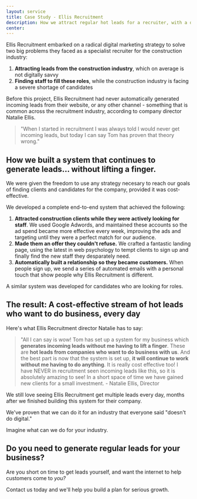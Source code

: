 ```yaml
---
layout: service
title: Case Study - Ellis Recruitment
description: How we attract regular hot leads for a recruiter, with a digital markering system that is cost-effective and completely hands-free.
center:
---
```


Ellis Recruitment embarked on a radical digital marketing strategy to solve two big problems they faced as a specialist recruiter for the construction industry:

1. **Attracting leads from the construction industry**, which on average is not digitally savvy
2. **Finding staff to fill these roles**, while the construction industry is facing a severe shortage of candidates

Before this project, Ellis Recruitment had never automatically generated incoming leads from their website, or any other channel - something that is common across the recruitment industry, according to company director Natalie Ellis.

> "When I started in recruitment I was always told I would never get incoming leads, but today I can say Tom has proven that theory wrong."

## How we built a system that continues to generate leads... without lifting a finger.

We were given the freedom to use any strategy necesary to reach our goals of finding clients and candidates for the company, provided it was cost-effective.

We developed a complete end-to-end system that achieved the following:

1. **Attracted construction clients while they were actively looking for staff**. We used Google Adwords, and maintained these accounts so the ad spend became more effective every week, improving the ads and targeting until they were a perfect match for our audience.
2. **Made them an offer they couldn't refuse.** We crafted a fantastic landing page, using the latest in web psychology to tempt clients to sign up and finally find the new staff they desparately need.
3. **Automatically built a relationship so they became customers.** When people sign up, we send a series of automated emails with a personal touch that show people why Ellis Recruitment is different.

A similar system was developed for candidates who are looking for roles.

## The result: A cost-effective stream of hot leads who want to do business, every day

Here's what Ellis Recruitment director Natalie has to say:

>"All I can say is wow! Tom has set up a system for my business which **generates incoming leads without me having to lift a finger**. These are **hot leads from companies who want to do business with us**. And the best part is now that the system is set up, **it will continue to work without me having to do anything**. It is really cost effective too! I have NEVER in recruitment seen incoming leads like this, so it is absolutely amazing to see! In a short space of time we have gained new clients for a small investment. - Natalie Ellis, Director

We still love seeing Ellis Recruitment get multiple leads every day, months after we finished building this system for their company.

We've proven that we can do it for an industry that everyone said "doesn't do digital."

Imagine what can we do for your industry.

## Do you need to generate regular leads for your business?

Are you short on time to get leads yourself, and want the internet to help customers come to *you?*

Contact us today and we'll help you build a plan for serious growth.
